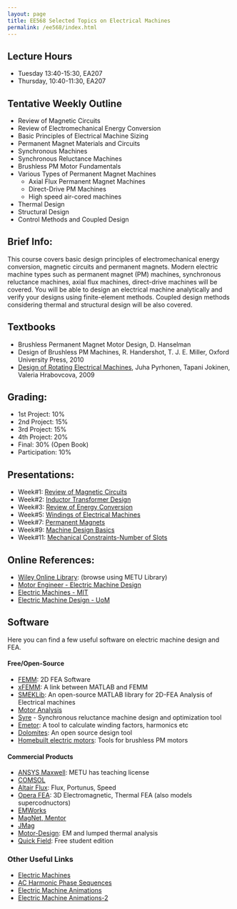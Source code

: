 ```yaml
---
layout: page
title: EE568 Selected Topics on Electrical Machines
permalink: /ee568/index.html
---
```


## Lecture Hours
- Tuesday 13:40-15:30, EA207
- Thursday, 10:40-11:30, EA207

## Tentative Weekly Outline

- Review of Magnetic Circuits
- Review of Electromechanical Energy Conversion
- Basic Principles of Electrical Machine Sizing
- Permanent Magnet Materials and Circuits
- Synchronous Machines
- Synchronous Reluctance Machines
- Brushless PM Motor Fundamentals
- Various Types of Permanent Magnet Machines
    * Axial Flux Permanent Magnet Machines
    * Direct-Drive PM Machines
    * High speed air-cored machines
- Thermal Design
- Structural Design
- Control Methods and Coupled Design


## Brief Info:
This course covers basic design principles of electromechanical energy conversion, magnetic circuits and permanent magnets. Modern electric machine types such as  permanent magnet (PM) machines, synchronous reluctance machines, axial flux machines, direct-drive machines will be covered. You will be able to design an electrical machine analytically and  verify your designs using finite-element methods. Coupled design methods considering thermal and structural design will be also covered. 

## Textbooks
- Brushless Permanent Magnet Motor Design, D. Hanselman
- Design of Brushless PM Machines, R. Handershot, T. J. E. Miller, Oxford University Press, 2010
- [Design of Rotating Electrical Machines](http://eu.wiley.com/WileyCDA/WileyTitle/productCd-0470740086.html), Juha Pyrhonen, Tapani Jokinen, Valeria Hrabovcova, 2009

## Grading:
- 1st Project: 10%
- 2nd Project: 15%
- 3rd Project: 15%
- 4th Project: 20%
- Final: 30% (Open Book)
- Participation: 10%

## Presentations:


- Week#1: [Review of Magnetic Circuits](/presentations/ee568_intro.html)
- Week#2: [Inductor Transformer Design](/presentations/ee568_inductor_transformer_design.html)
- Week#3: [Review of Energy Conversion](/presentations/ee568_energy_conversion.html)
- Week#5: [Windings of Electrical Machines](/presentations/ee564_mmf_exercise.html)
- Week#7: [Permanent Magnets](/presentations/ee568_magnets.html)
- Week#9: [Machine Design Basics](/presentations/ee568_machine_design_basics.html)
- Week#11: [Mechanical Constraints-Number of Slots](/presentations/ee568_mech_slot_design.html)

<!---
- Week#3 (26/02): [Practical Materials](/presentations/ee564_intro2.html)
- Week#5 (12/03): [Transformer Design](/presentations/ee564_transformer_design.html)

- Week#8 (02/04): Technical visit to Emtas

- Week#9 (09/04): [Basic Machine Dimensions](/presentations/ee564_basic_machine_design.html)
- Week#10 (16/04): [Number of slots-Machine Parameters](/presentations/ee564_basic_machine_design2.html)
- Week#12-13 (30/04): [Magnetizing Current - Magnetic Losses](/presentations/ee564_magnetizing_current_losses.html)
- Week#14 (14/05): [Resistance](/presentations/ee564_resistances.html)
- Week#14 (14/05): [Thermal Design](/presentations/ee564_thermal_design.html)

## Project Assignments

For details of the projects, please visit the [GitHub page](https://github.com/odtu/ee564-2018)

- [Project-1](https://github.com/odtu/ee564-2018/tree/master/Project1): Inductor and Transformer Design (due 28/03)
- [Project-2](https://github.com/odtu/ee564-2018/tree/master/Project2): Induction Motor Analysis
-->

## Online References:
- [Wiley Online Library](https://onlinelibrary.wiley.com/action/doSearch?AllField=electrical+machine&ConceptID=90&PubType=book&startPage=&SeriesKey=books): (browse using METU Library)
- [Motor Engineer - Electric Machine Design](http://www.motor-engineer.net/engineering-center/learn/tutorial-electric-machine-design-hendershot/)
- [Electric Machines - MIT](http://ocw.mit.edu/courses/electrical-engineering-and-computer-science/6-685-electric-machines-fall-2013/index.htm)
- [Electric Machine Design - UoM](https://cusp.umn.edu/electric-machines-drives/electric-machines-design)

## Software
Here you can find a few useful software on electric machine design and FEA.

#### Free/Open-Source
- [FEMM](http://www.femm.info/wiki/HomePage): 2D FEA Software
- [xFEMM](https://sourceforge.net/p/xfemm/wiki/Home/): A link between MATLAB and FEMM
- [SMEKLib](http://www.anttilehikoinen.fi/research-work/publishing/smeklib-published-take-fea-next-level/): An open-source MATLAB library for 2D-FEA Analysis of Electrical machines
- [Motor Analysis](http://motoranalysis.com/)
- [Syre](https://sourceforge.net/projects/syr-e/) - Synchronous reluctance machine design and optimization tool
- [Emetor](https://www.emetor.com/): A tool to calculate winding factors, harmonics etc
- [Dolomites](https://sourceforge.net/projects/dolomites/): An open source design tool
- [Homebuilt electric motors](http://www.bavaria-direct.co.za/scheme/calculator/): Tools for brushless PM motors

#### Commercial Products
- [ANSYS Maxwell](https://www.ansys.com/products/electronics/ansys-maxwell): METU has teaching license
- [COMSOL](https://www.comsol.com/acdc-module)
- [Altair Flux](https://www.altair.com/flux/): Flux, Portunus, Speed
- [Opera FEA](http://operafea.com/): 3D Electromagnetic, Thermal FEA (also models supercodnuctors)
- [EMWorks](http://www.emworks.com/)
- [MagNet, Mentor](https://www.mentor.com/products/mechanical/magnet/magnet/)
- [JMag](http://www.jmag-international.com/index.html)
- [Motor-Design](http://www.motor-design.com/index.php): EM and lumped thermal analysis
- [Quick Field](http://www.quickfield.com/): Free student edition

### Other Useful Links
- [Electric Machines](http://www.electricaleasy.com/p/electrical-machines.html)
- [AC Harmonic Phase Sequences](http://www.allaboutcircuits.com/vol_2/chpt_10/8.html)
- [Electric Machine Animations](http://www.ece.umn.edu/users/riaz/animations/listanimations.html)
- [Electric Machine Animations-2](http://www.ece.umn.edu/users/riaz/anim/maccontents.html)

